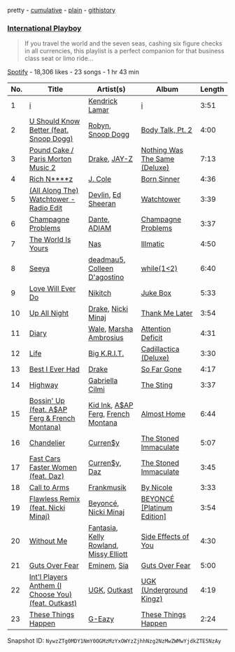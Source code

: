 pretty - [cumulative](/playlists/cumulative/73boXMJz9iBoXxQVFZ94r5.md) - [plain](/playlists/plain/73boXMJz9iBoXxQVFZ94r5) - [githistory](https://github.githistory.xyz/mackorone/spotify-playlist-archive/blob/main/playlists/plain/73boXMJz9iBoXxQVFZ94r5)

### [International Playboy](https://open.spotify.com/playlist/73boXMJz9iBoXxQVFZ94r5)

> If you travel the world and the seven seas, cashing six figure checks in all currencies, this playlist is a perfect companion for that business class seat or limo ride...

[Spotify](https://open.spotify.com/user/spotify) - 18,306 likes - 23 songs - 1 hr 43 min

| No. | Title | Artist(s) | Album | Length |
|---|---|---|---|---|
| 1 | [i](https://open.spotify.com/track/69x16JmnJxuLVP9ELBoY03) | [Kendrick Lamar](https://open.spotify.com/artist/2YZyLoL8N0Wb9xBt1NhZWg) | [i](https://open.spotify.com/album/5lFpwXzQZYkxOrlrLn71zP) | 3:51 |
| 2 | [U Should Know Better \(feat\. Snoop Dogg\)](https://open.spotify.com/track/3ahyoMiyG2aLnrDJGmAE1Q) | [Robyn](https://open.spotify.com/artist/6UE7nl9mha6s8z0wFQFIZ2), [Snoop Dogg](https://open.spotify.com/artist/7hJcb9fa4alzcOq3EaNPoG) | [Body Talk, Pt\. 2](https://open.spotify.com/album/448gOSoxEgjyMHCx6sHs29) | 4:00 |
| 3 | [Pound Cake / Paris Morton Music 2](https://open.spotify.com/track/4RI9eX7jNcdaQOJifn7t6z) | [Drake](https://open.spotify.com/artist/3TVXtAsR1Inumwj472S9r4), [JAY\-Z](https://open.spotify.com/artist/3nFkdlSjzX9mRTtwJOzDYB) | [Nothing Was The Same \(Deluxe\)](https://open.spotify.com/album/2ZUFSbIkmFkGag000RWOpA) | 7:13 |
| 4 | [Rich N\*\*\*\*z](https://open.spotify.com/track/2x8cJzo5oiUTS99Ytv7Ap4) | [J\. Cole](https://open.spotify.com/artist/6l3HvQ5sa6mXTsMTB19rO5) | [Born Sinner](https://open.spotify.com/album/01bX1QVMshWYjWeGvFCinV) | 4:36 |
| 5 | [\(All Along The\) Watchtower \- Radio Edit](https://open.spotify.com/track/3q8gaiM1ZgCVPkSAj55AG4) | [Devlin](https://open.spotify.com/artist/7Ks3elJhSP20mD04lgiA68), [Ed Sheeran](https://open.spotify.com/artist/6eUKZXaKkcviH0Ku9w2n3V) | [Watchtower](https://open.spotify.com/album/2rTYUGlZineEuDSzIh3vR0) | 3:39 |
| 6 | [Champagne Problems](https://open.spotify.com/track/5tw9TI8BTO0VHNgZrmpdLD) | [Dante](https://open.spotify.com/artist/6pLczwiw7MRvvstnzGrp7A), [ADIAM](https://open.spotify.com/artist/5SVQms74Ebh4MKJ3IJtJ3N) | [Champagne Problems](https://open.spotify.com/album/3pz3i5N0NfypvjBCFZv7ER) | 3:37 |
| 7 | [The World Is Yours](https://open.spotify.com/track/7G3lxTsMfSx4yarMkfgnTC) | [Nas](https://open.spotify.com/artist/20qISvAhX20dpIbOOzGK3q) | [Illmatic](https://open.spotify.com/album/3kEtdS2pH6hKcMU9Wioob1) | 4:50 |
| 8 | [Seeya](https://open.spotify.com/track/7fI68tGykUE5DosLnVASDA) | [deadmau5](https://open.spotify.com/artist/2CIMQHirSU0MQqyYHq0eOx), [Colleen D'agostino](https://open.spotify.com/artist/1QURUQjhi5b4mntALhEhoQ) | [while\(1<2\)](https://open.spotify.com/album/7iDqcnIHjisPl2Yf4hsf8f) | 6:40 |
| 9 | [Love Will Ever Do](https://open.spotify.com/track/6EOUE2ACWxcOLOerTPccci) | [Nikitch](https://open.spotify.com/artist/7H9Yrb2KoVErAUw0S0UVvv) | [Juke Box](https://open.spotify.com/album/1KGzD4a5Wrc4jtMD1Dl4Qt) | 5:33 |
| 10 | [Up All Night](https://open.spotify.com/track/75L0qdzRnhwV62UXoNq3pE) | [Drake](https://open.spotify.com/artist/3TVXtAsR1Inumwj472S9r4), [Nicki Minaj](https://open.spotify.com/artist/0hCNtLu0JehylgoiP8L4Gh) | [Thank Me Later](https://open.spotify.com/album/6jlrjFR9mJV3jd1IPSplXU) | 3:54 |
| 11 | [Diary](https://open.spotify.com/track/1mwfQsYDiCxSUGI12nxbKj) | [Wale](https://open.spotify.com/artist/67nwj3Y5sZQLl72VNUHEYE), [Marsha Ambrosius](https://open.spotify.com/artist/46VWDbmWmzvPBTmkSr25gM) | [Attention Deficit](https://open.spotify.com/album/20av0YiEr5RsPPA9CX1s6T) | 4:31 |
| 12 | [Life](https://open.spotify.com/track/2KiDUOdgoM9rKgJnemeAZe) | [Big K.R.I.T.](https://open.spotify.com/artist/0CKa42Jqrc9fSFbDjePaXP) | [Cadillactica \(Deluxe\)](https://open.spotify.com/album/6S1ItzAtGWyBLGiFkeMRc2) | 3:30 |
| 13 | [Best I Ever Had](https://open.spotify.com/track/3fyMH1t6UPeR5croea9PrR) | [Drake](https://open.spotify.com/artist/3TVXtAsR1Inumwj472S9r4) | [So Far Gone](https://open.spotify.com/album/61NNWRxokNUQx0aYysBL76) | 4:17 |
| 14 | [Highway](https://open.spotify.com/track/40QZ4tyjL5kqBahTN0kioI) | [Gabriella Cilmi](https://open.spotify.com/artist/5v2GEv1pQaCp6oeOQROdKE) | [The Sting](https://open.spotify.com/album/7xT6sgddLh9qhVULjwCsUL) | 3:37 |
| 15 | [Bossin' Up \(feat\. A$AP Ferg & French Montana\)](https://open.spotify.com/track/0VTOyiDVBinWI4NPvwW7Fd) | [Kid Ink](https://open.spotify.com/artist/6KZDXtSj0SzGOV705nNeh3), [A$AP Ferg](https://open.spotify.com/artist/5dHt1vcEm9qb8fCyLcB3HL), [French Montana](https://open.spotify.com/artist/6vXTefBL93Dj5IqAWq6OTv) | [Almost Home](https://open.spotify.com/album/1cBqX0i5HrfVCEft6N8CyW) | 6:44 |
| 16 | [Chandelier](https://open.spotify.com/track/0YiX3cFnaYENZcEQZsLfRT) | [Curren$y](https://open.spotify.com/artist/6X8WdFjrNhXATMDSs26aCc) | [The Stoned Immaculate](https://open.spotify.com/album/6bmIK4DcRUAub2ppHMeLvq) | 5:07 |
| 17 | [Fast Cars Faster Women \(feat\. Daz\)](https://open.spotify.com/track/2idBwoubfdu2U4y5tQtWnK) | [Curren$y](https://open.spotify.com/artist/6X8WdFjrNhXATMDSs26aCc), [Daz](https://open.spotify.com/artist/6zSBgCtF2wq2V5cekaUyvi) | [The Stoned Immaculate](https://open.spotify.com/album/6bmIK4DcRUAub2ppHMeLvq) | 3:45 |
| 18 | [Call to Arms](https://open.spotify.com/track/5X5J5ahVIy3K4uiMR93x3L) | [Frankmusik](https://open.spotify.com/artist/1Eqmku5RGosz51zTCZFgDi) | [By Nicole](https://open.spotify.com/album/3F2J5sH2cQqV2ugeTy3dph) | 3:33 |
| 19 | [Flawless Remix \(feat\. Nicki Minaj\)](https://open.spotify.com/track/0zVMzJ37VQNFUNvdxxat2E) | [Beyoncé](https://open.spotify.com/artist/6vWDO969PvNqNYHIOW5v0m), [Nicki Minaj](https://open.spotify.com/artist/0hCNtLu0JehylgoiP8L4Gh) | [BEYONCÉ \[Platinum Edition\]](https://open.spotify.com/album/2UJwKSBUz6rtW4QLK74kQu) | 3:54 |
| 20 | [Without Me](https://open.spotify.com/track/22TbtBhfPhnViXjoglOzCw) | [Fantasia](https://open.spotify.com/artist/7xAcVHPiirnUqfdqo0USb1), [Kelly Rowland](https://open.spotify.com/artist/3AuMNF8rQAKOzjYppFNAoB), [Missy Elliott](https://open.spotify.com/artist/2wIVse2owClT7go1WT98tk) | [Side Effects of You](https://open.spotify.com/album/3SiL5NnSXPxfgG84FKwkow) | 4:30 |
| 21 | [Guts Over Fear](https://open.spotify.com/track/0VZs2OQq4axr8GFRdC9nyD) | [Eminem](https://open.spotify.com/artist/7dGJo4pcD2V6oG8kP0tJRR), [Sia](https://open.spotify.com/artist/5WUlDfRSoLAfcVSX1WnrxN) | [Guts Over Fear](https://open.spotify.com/album/1x8e6xbrhtLgipVKFXhGdm) | 5:00 |
| 22 | [Int'l Players Anthem \(I Choose You\) \(feat\. Outkast\)](https://open.spotify.com/track/0WANZVN6yCkSn1TZ1kDglP) | [UGK](https://open.spotify.com/artist/6ZhjJOJXXwnPS8PrXdmjLw), [Outkast](https://open.spotify.com/artist/1G9G7WwrXka3Z1r7aIDjI7) | [UGK \(Underground Kingz\)](https://open.spotify.com/album/3dxyUXJed1U3Nznhis1juU) | 4:19 |
| 23 | [These Things Happen](https://open.spotify.com/track/4jGqZyJhgM89rnIzCV2qZz) | [G\-Eazy](https://open.spotify.com/artist/02kJSzxNuaWGqwubyUba0Z) | [These Things Happen](https://open.spotify.com/album/6wDc63NhKy2PyXdbhkRmrl) | 2:24 |

Snapshot ID: `NywzZTg0MDY1NmY0OGMzMzYxOWYzZjhhNzg2NzMwZWMwYjdkZTE5NzAy`